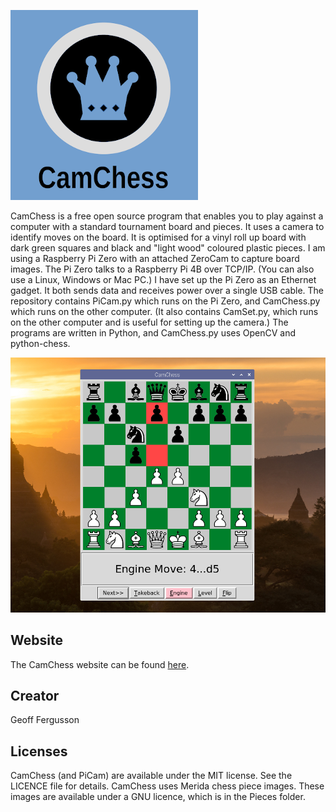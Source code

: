 ![Logo](Images/Logo.png)

CamChess is a free open source program that enables you to play against a computer with a standard tournament board and pieces. It uses a camera to identify moves on the board. It is optimised for a vinyl roll up board with dark green squares and black and "light wood" coloured plastic pieces. I am using a Raspberry Pi Zero with an attached ZeroCam to capture board images. The Pi Zero talks to a Raspberry Pi 4B over TCP/IP. (You can also use a Linux, Windows or Mac PC.) I have set up the Pi Zero as an Ethernet gadget. It both sends data and receives power over a single USB cable. The repository contains PiCam.py which runs on the Pi Zero, and CamChess.py which runs on the other computer. (It also contains CamSet.py, which runs on the other computer and is useful for setting up the camera.) The programs are written in Python, and CamChess.py uses OpenCV and python-chess.

![Screen Shot](Images/Screen.png)

## Website

The CamChess website can be found [here](https://camchess.blogspot.com).

## Creator

Geoff Fergusson

## Licenses

CamChess (and PiCam) are available under the MIT license. See the LICENCE file for details. CamChess uses Merida chess piece images. These images are available under a GNU licence, which is in the Pieces folder.
